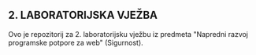 ## 2. LABORATORIJSKA VJEŽBA ##

Ovo je repozitorij za 2. laboratorijsku vježbu iz predmeta "Napredni razvoj
programske potpore za web" (Sigurnost).
